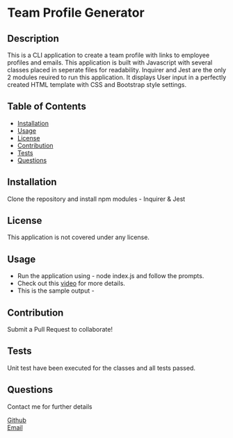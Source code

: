 <h1>Team Profile Generator </h1>

## Description
  This is a CLI application to create a team profile with links to employee profiles and emails. This application is built with Javascript with several classes placed in seperate files for readability. Inquirer and Jest are the only 2 modules reuired to run this application. It displays User input in a perfectly created HTML template with CSS and Bootstrap style settings. 

## Table of Contents
  - [Installation](#Installation)
  - [Usage](#Usage)
  - [License](#License)
  - [Contribution](#Contribution)
  - [Tests](#Tests) 
  - [Questions](#Questions)
  
## Installation
  Clone the repository and install npm modules - Inquirer & Jest

## License
  This application is not covered under any license.

## Usage
 - Run the application using - node index.js and follow the prompts. 
 - Check out this [video](https://watch.screencastify.com/v/jjaDI42SVFovg0kw6yrA) for more details. 
 - This is the sample output - 

## Contribution
  Submit a Pull Request to collaborate!

## Tests
  Unit test have been executed for the classes and all tests passed.

## Questions
  Contact me for further details

  [Github](https://github.com/anushaselvan)<br>
  [Email](mailto:anushaselvan@gmail.com)  